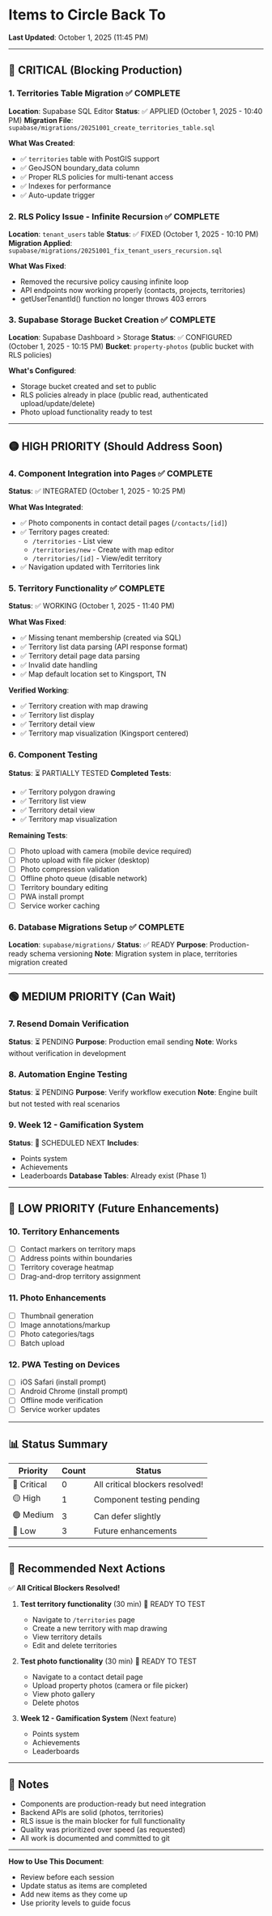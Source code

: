 # Items to Circle Back To

**Last Updated**: October 1, 2025 (11:45 PM)

---

## 🔴 CRITICAL (Blocking Production)

### 1. Territories Table Migration ✅ COMPLETE
**Location**: Supabase SQL Editor
**Status**: ✅ APPLIED (October 1, 2025 - 10:40 PM)
**Migration File**: `supabase/migrations/20251001_create_territories_table.sql`

**What Was Created**:
- ✅ `territories` table with PostGIS support
- ✅ GeoJSON boundary_data column
- ✅ Proper RLS policies for multi-tenant access
- ✅ Indexes for performance
- ✅ Auto-update trigger

### 2. RLS Policy Issue - Infinite Recursion ✅ COMPLETE
**Location**: `tenant_users` table
**Status**: ✅ FIXED (October 1, 2025 - 10:10 PM)
**Migration Applied**: `supabase/migrations/20251001_fix_tenant_users_recursion.sql`

**What Was Fixed**:
- Removed the recursive policy causing infinite loop
- API endpoints now working properly (contacts, projects, territories)
- getUserTenantId() function no longer throws 403 errors

### 3. Supabase Storage Bucket Creation ✅ COMPLETE
**Location**: Supabase Dashboard > Storage
**Status**: ✅ CONFIGURED (October 1, 2025 - 10:15 PM)
**Bucket**: `property-photos` (public bucket with RLS policies)

**What's Configured**:
- Storage bucket created and set to public
- RLS policies already in place (public read, authenticated upload/update/delete)
- Photo upload functionality ready to test

---

## 🟡 HIGH PRIORITY (Should Address Soon)

### 4. Component Integration into Pages ✅ COMPLETE
**Status**: ✅ INTEGRATED (October 1, 2025 - 10:25 PM)

**What Was Integrated**:
- ✅ Photo components in contact detail pages (`/contacts/[id]`)
- ✅ Territory pages created:
  - `/territories` - List view
  - `/territories/new` - Create with map editor
  - `/territories/[id]` - View/edit territory
- ✅ Navigation updated with Territories link

### 5. Territory Functionality ✅ COMPLETE
**Status**: ✅ WORKING (October 1, 2025 - 11:40 PM)

**What Was Fixed**:
- ✅ Missing tenant membership (created via SQL)
- ✅ Territory list data parsing (API response format)
- ✅ Territory detail page data parsing
- ✅ Invalid date handling
- ✅ Map default location set to Kingsport, TN

**Verified Working**:
- ✅ Territory creation with map drawing
- ✅ Territory list display
- ✅ Territory detail view
- ✅ Territory map visualization (Kingsport centered)

### 6. Component Testing
**Status**: ⏳ PARTIALLY TESTED
**Completed Tests**:
- ✅ Territory polygon drawing
- ✅ Territory list view
- ✅ Territory detail view
- ✅ Territory map visualization

**Remaining Tests**:
- [ ] Photo upload with camera (mobile device required)
- [ ] Photo upload with file picker (desktop)
- [ ] Photo compression validation
- [ ] Offline photo queue (disable network)
- [ ] Territory boundary editing
- [ ] PWA install prompt
- [ ] Service worker caching

### 6. Database Migrations Setup ✅ COMPLETE
**Location**: `supabase/migrations/`
**Status**: ✅ READY
**Purpose**: Production-ready schema versioning
**Note**: Migration system in place, territories migration created

---

## 🟢 MEDIUM PRIORITY (Can Wait)

### 7. Resend Domain Verification
**Status**: ⏳ PENDING
**Purpose**: Production email sending
**Note**: Works without verification in development

### 8. Automation Engine Testing
**Status**: ⏳ PENDING
**Purpose**: Verify workflow execution
**Note**: Engine built but not tested with real scenarios

### 9. Week 12 - Gamification System
**Status**: 📅 SCHEDULED NEXT
**Includes**:
- Points system
- Achievements
- Leaderboards
**Database Tables**: Already exist (Phase 1)

---

## 🔵 LOW PRIORITY (Future Enhancements)

### 10. Territory Enhancements
- [ ] Contact markers on territory maps
- [ ] Address points within boundaries
- [ ] Territory coverage heatmap
- [ ] Drag-and-drop territory assignment

### 11. Photo Enhancements
- [ ] Thumbnail generation
- [ ] Image annotations/markup
- [ ] Photo categories/tags
- [ ] Batch upload

### 12. PWA Testing on Devices
- [ ] iOS Safari (install prompt)
- [ ] Android Chrome (install prompt)
- [ ] Offline mode verification
- [ ] Service worker updates

---

## 📊 Status Summary

| Priority | Count | Status |
|----------|-------|--------|
| 🔴 Critical | 0 | All critical blockers resolved! |
| 🟡 High | 1 | Component testing pending |
| 🟢 Medium | 3 | Can defer slightly |
| 🔵 Low | 3 | Future enhancements |

---

## 🎯 Recommended Next Actions

✅ **All Critical Blockers Resolved!**

1. **Test territory functionality** (30 min) 🎯 READY TO TEST
   - Navigate to `/territories` page
   - Create a new territory with map drawing
   - View territory details
   - Edit and delete territories

2. **Test photo functionality** (30 min) 🎯 READY TO TEST
   - Navigate to a contact detail page
   - Upload property photos (camera or file picker)
   - View photo gallery
   - Delete photos

3. **Week 12 - Gamification System** (Next feature)
   - Points system
   - Achievements
   - Leaderboards

---

## 📝 Notes

- Components are production-ready but need integration
- Backend APIs are solid (photos, territories)
- RLS issue is the main blocker for full functionality
- Quality was prioritized over speed (as requested)
- All work is documented and committed to git

---

**How to Use This Document**:
- Review before each session
- Update status as items are completed
- Add new items as they come up
- Use priority levels to guide focus
